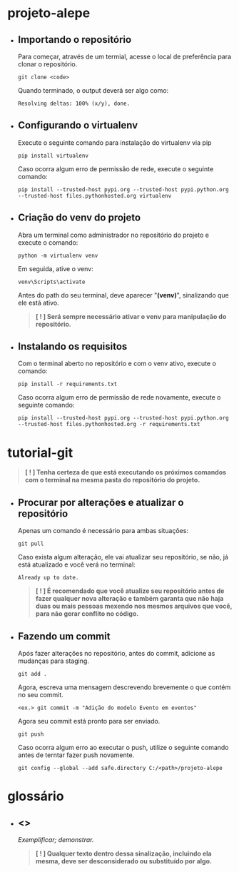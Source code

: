 # projeto-alepe

- ## Importando o repositório

    Para começar, através de um termial, acesse o local de preferência para clonar o repositório.

    ```
    git clone <code>
    ``` 

    Quando terminado, o output deverá ser algo como:

    ```
    Resolving deltas: 100% (x/y), done.
    ```

- ## Configurando o virtualenv

    Execute o seguinte comando para instalação do virtualenv via pip

    ```
    pip install virtualenv
    ``` 

    Caso ocorra algum erro de permissão de rede, execute o seguinte comando:

    ```
    pip install --trusted-host pypi.org --trusted-host pypi.python.org --trusted-host files.pythonhosted.org virtualenv
    ```

- ## Criação do venv do projeto

    Abra um terminal como administrador no repositório do projeto e execute o comando:

    ```
    python -m virtualenv venv
    ```

    Em seguida, ative o venv:
 
    ```
    venv\Scripts\activate
    ```

    Antes do path do seu terminal, deve aparecer "**(venv)**", sinalizando que ele está ativo. 

    > **[ ! ] Será sempre necessário ativar o venv para manipulação do repositório.**

- ## Instalando os requisitos

    Com o terminal aberto no repositório e com o venv ativo, execute o comando:

    ```
    pip install -r requirements.txt
    ```

    Caso ocorra algum erro de permissão de rede novamente, execute o seguinte comando:
 
    ```
    pip install --trusted-host pypi.org --trusted-host pypi.python.org --trusted-host files.pythonhosted.org -r requirements.txt
    ```

# tutorial-git

> **[ ! ] Tenha certeza de que está executando os próximos comandos com o terminal na mesma pasta do repositório do projeto.**

- ## Procurar por alterações e atualizar o repositório 

    Apenas um comando é necessário para ambas situações:

    ```
    git pull
    ```

    Caso exista algum alteração, ele vai atualizar seu repositório, se não, já está atualizado e você verá no terminal:

    ```
    Already up to date.
    ```

    > **[ ! ] É recomendado que você atualize seu repositório antes de fazer qualquer nova alteração e também garanta que não haja duas ou mais pessoas mexendo nos mesmos arquivos que você, para não gerar conflito no código.**

- ## Fazendo um commit

    Após fazer alterações no repositório, antes do commit, adicione as mudanças para staging.

    ```
    git add .
    ```

    Agora, escreva uma mensagem descrevendo brevemente o que contém no seu commit.

    ```
    <ex.> git commit -m "Adição do modelo Evento em eventos"
    ```

    Agora seu commit está pronto para ser enviado.

    ```
    git push
    ```

    Caso ocorra algum erro ao executar o push, utilize o seguinte comando antes de terntar fazer push novamente.

    ```
    git config --global --add safe.directory C:/<path>/projeto-alepe
    ```

# glossário

- ## <>

    *Exemplificar; demonstrar.*

    >**[ ! ] Qualquer texto dentro dessa sinalização, incluindo ela mesma, deve ser desconsiderado ou substituído por algo.**